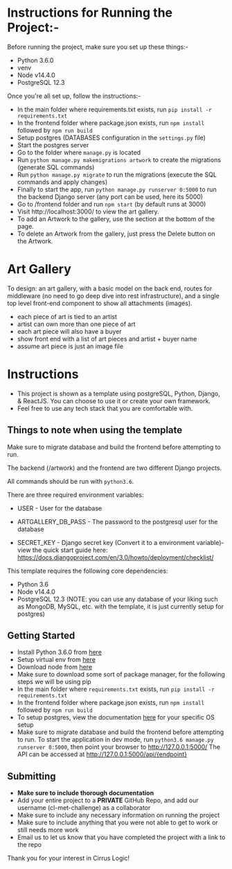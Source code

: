 # Instructions for Running the Project:-
Before running the project, make sure you set up these things:-

- Python 3.6.0
- venv
- Node v14.4.0
- PostgreSQL 12.3

Once you're all set up, follow the instructions:-

- In the main folder where requirements.txt exists, run `pip install -r requirements.txt`
- In the frontend folder where package.json exists, run `npm install` followed by `npm run build`
- Setup postgres (DATABASES configuration in the `settings.py` file)
- Start the postgres server
- Go to the folder where `manage.py` is located
- Run `python manage.py makemigrations artwork` to create the migrations (generate SQL commands)
- Run `python manage.py migrate` to run the migrations (execute the SQL commands and apply changes)
- Finally to start the app, run `python manage.py runserver 0:5000` to run the backend Django server (any port can be used, here its 5000)
- Go to /frontend folder and run `npm start` (by default runs at 3000)
- Visit http://localhost:3000/ to view the art gallery.
- To add an Artwork to the gallery, use the section at the bottom of the page.
- To delete an Artwork from the gallery, just press the Delete button on the Artwork.

# Art Gallery

To design: an art gallery, with a basic model on the back end, routes for middleware (no need to go deep dive into rest infrastructure), and a single top level front-end component to show all attachments (images). 

- each piece of art is tied to an artist
- artist can own more than one piece of art
- each art piece will also have a buyer
- show front end with a list of art pieces and artist + buyer name
- assume art piece is just an image file

# Instructions
- This project is shown as a template using postgreSQL, Python, Django, & ReactJS.  You can choose to use it or create your own framework.
- Feel free to use any tech stack that you are comfortable with.

## Things to note when using the template

Make sure to migrate database and build the frontend before attempting to run.

The backend (/artwork) and the frontend are two different Django projects.

All commands should be run with `python3.6`.

There are three required environment variables: 

- USER - User for the database

- ARTGALLERY_DB_PASS - The password to the postgresql user for the database

- SECRET_KEY - Django secret key (Convert it to a environment variable)- view the quick start guide here: https://docs.djangoproject.com/en/3.0/howto/deployment/checklist/

This template requires the following core dependencies:

- Python 3.6
- Node v14.4.0
- PostgreSQL 12.3 (NOTE: you can use any database of your liking such as MongoDB, MySQL, etc. with the template, it is just currently setup for postgres)

## Getting Started

- Install Python 3.6.0 from [here](https://www.python.org/downloads/release/python-360/)
- Setup virtual env from [here](https://docs.python.org/3/library/venv.html)
- Download node from [here](https://nodejs.org/download/release/v14.4.0/)
- Make sure to download some sort of package manager, for the following steps we will be using pip
- In the main folder where `requirements.txt` exists, run `pip install -r requirements.txt`
- In the frontend folder where package.json exists, run `npm install` followed by `npm run build`
- To setup postgres, view the documentation [here](https://www.postgresql.org/docs/12/index.html) for your specific OS setup
- Make sure to migrate database and build the frontend before attempting to run.
To start the application in dev mode, run `python3.6 manage.py runserver 0:5000`, then point your browser to http://127.0.0.1:5000/
The API can be accessed at http://127.0.0.1:5000/api/{endpoint}

## Submitting

- **Make sure to include thorough documentation**
- Add your entire project to a **PRIVATE** GitHub Repo, and add our username (cl-met-challenge) as a collaborator
- Make sure to include any necessary information on running the project
- Make sure to include anything that you were not able to get to work or still needs more work
- Email us to let us know that you have completed the project with a link to the repo

Thank you for your interest in Cirrus Logic!
